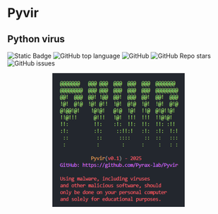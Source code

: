 # Pyvir
## Python virus

![Static Badge](https://img.shields.io/badge/Pyrax-lab/Pyvir)
![GitHub top language](https://img.shields.io/github/languages/top/Pyrax-lab/Pyvir)
![GitHub](https://img.shields.io/github/license/Pyrax-lab/Pyvir)
![GitHub Repo stars](https://img.shields.io/github/stars/Pyrax-lab/Pyvir)
![GitHub issues](https://img.shields.io/github/issues/Pyrax-lab/Pyvir)

<p align="center">
  <img width="300" alt="PythonRAT Banner" src="https://github.com/Pyrax-lab/Pyvir/blob/main/docs/pyvir.png">
</p>
